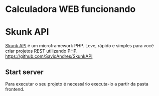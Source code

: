 # Calculadora WEB funcionando


# Skunk API
[Skunk API](https://github.com/SavioAndres/SkunkAPI) é um microframework PHP. Leve, rápido e simples para você criar projetos REST utilizando PHP. https://github.com/SavioAndres/SkunkAPI

## Start server
Para executar o seu projeto é necessário executa-lo a partir da pasta frontend.
